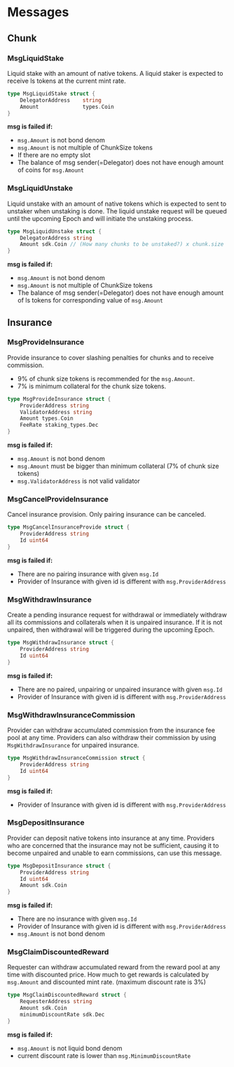 <!--
order: 4
-->

# Messages

## Chunk

### MsgLiquidStake

Liquid stake with an amount of native tokens. A liquid staker is expected to receive ls tokens at the current mint rate.

```go
type MsgLiquidStake struct {
	DelegatorAddress    string
	Amount              types.Coin
}
```

**msg is failed if:**

- `msg.Amount` is not bond denom
- `msg.Amount` is not multiple of ChunkSize tokens
- If there are no empty slot
- The balance of msg sender(=Delegator) does not have enough amount of coins for `msg.Amount`

### MsgLiquidUnstake

Liquid unstake with an amount of native tokens which is expected to sent to unstaker when unstaking is done. 
The liquid unstake request will be queued until the upcoming Epoch and will initiate the unstaking process.

```go
type MsgLiquidUnstake struct {
	DelegatorAddress string
	Amount sdk.Coin // (How many chunks to be unstaked?) x chunk.size
}
```

**msg is failed if:**

- `msg.Amount` is not bond denom
- `msg.Amount` is not multiple of ChunkSize tokens
- The balance of msg sender(=Delegator) does not have enough amount of ls tokens for corresponding value of `msg.Amount`

## Insurance

### MsgProvideInsurance

Provide insurance to cover slashing penalties for chunks and to receive commission. 
* 9% of chunk size tokens is recommended for the `msg.Amount`.
* 7% is minimum collateral for the chunk size tokens.

```go
type MsgProvideInsurance struct {
	ProviderAddress string
	ValidatorAddress string
	Amount types.Coin
	FeeRate staking_types.Dec
}
```

**msg is failed if:**

- `msg.Amount` is not bond denom
- `msg.Amount` must be bigger than minimum collateral (7% of chunk size tokens)
- `msg.ValidatorAddress` is not valid validator

### MsgCancelProvideInsurance

Cancel insurance provision. Only pairing insurance can be canceled.

```go
type MsgCancelInsuranceProvide struct {
	ProviderAddress string
	Id uint64 
}
```

**msg is failed if:**

- There are no pairing insurance with given `msg.Id`
- Provider of Insurance with given id is different with `msg.ProviderAddress`

### MsgWithdrawInsurance

Create a pending insurance request for withdrawal or immediately withdraw all its commissions and collaterals when it is unpaired insurance. 
If it is not unpaired, then withdrawal will be triggered during the upcoming Epoch.

```go
type MsgWithdrawInsurance struct {
	ProviderAddress string
	Id uint64 
}
```

**msg is failed if:**

- There are no paired, unpairing or unpaired insurance with given `msg.Id`
- Provider of Insurance with given id is different with `msg.ProviderAddress`

### MsgWithdrawInsuranceCommission

Provider can withdraw accumulated commission from the insurance fee pool at any time. 
Providers can also withdraw their commission by using `MsgWithdrawInsurance` for unpaired insurance.

```go
type MsgWithdrawInsuranceCommission struct {
	ProviderAddress string
	Id uint64 
}
```

**msg is failed if:**

- Provider of Insurance with given id is different with `msg.ProviderAddress`

### MsgDepositInsurance

Provider can deposit native tokens into insurance at any time. 
Providers who are concerned that the insurance may not be sufficient, causing it to become unpaired and unable to earn commissions, can use this message.

```go
type MsgDepositInsurance struct {
	ProviderAddress string
	Id uint64 
	Amount sdk.Coin
}
```

**msg is failed if:**

- There are no insurance with given `msg.Id`
- Provider of Insurance with given id is different with `msg.ProviderAddress`
- `msg.Amount` is not bond denom

### MsgClaimDiscountedReward

Requester can withdraw accumulated reward from the reward pool at any time with discounted price.
How much to get rewards is calculated by `msg.Amount` and discounted mint rate. (maximum discount rate is 3%)

```go
type MsgClaimDiscountedReward struct {
	RequesterAddress string
	Amount sdk.Coin
	minimumDiscountRate sdk.Dec
}
```

**msg is failed if:**

- `msg.Amount` is not liquid bond denom
- current discount rate is lower than `msg.MinimumDiscountRate`